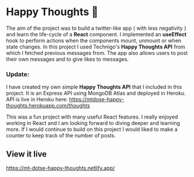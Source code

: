 # Happy Thoughts 💌

The aim of the project was to build a twitter-like app ( with less negativity ) and learn the life-cycle of a **React** component. 
I implemented an **useEffect** hook to perform actions when the components mount, unmount or when state changes. In this project I used Technigo's **Happy Thoughts API** from which I fetched previous messages from.  The app also allows users to post their own messages and to give likes to messages.

### Update:
I have created my own simple **Happy Thoughts API** that I included in this project. It is an Express API using MongoDB Atlas and deployed in Heroku.
API is live in Heroku here: https://mtdose-happy-thoughts.herokuapp.com/thoughts

This was a fun project with many useful React features. I really enjoyed working in React and I am looking forward to diving deeper and learning more. If I would continue to build on this project I would liked to make a counter to keep track of the number of posts.

## View it live

https://mt-dotse-happy-thoughts.netlify.app/
